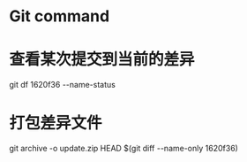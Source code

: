 # Git command

# 查看某次提交到当前的差异

git df 1620f36 --name-status

# 打包差异文件

git archive -o update.zip HEAD $(git diff --name-only 1620f36)



